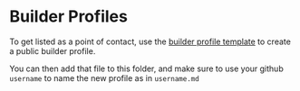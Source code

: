 # Builder Profiles

To get listed as a point of contact, use the [builder profile template](./template.md) to create a public builder profile.

You can then add that file to this folder, and make sure to use your github `username` to name the new profile as in `username.md`


